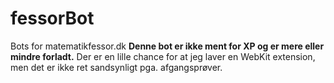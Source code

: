 # fessorBot
Bots for matematikfessor.dk
<b>Denne bot er ikke ment for XP og er mere eller mindre forladt.</b>
  Der er en lille chance for at jeg laver en WebKit extension, men det er ikke ret sandsynligt pga. afgangsprøver.
